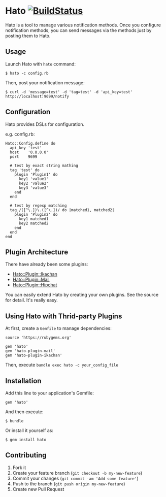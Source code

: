 # Hato [![BuildStatus](https://secure.travis-ci.org/kentaro/hato.png)](http://travis-ci.org/kentaro/hato)

Hato is a tool to manage various notification methods. Once you configure notification methods, you can send messages via the methods just by posting them to Hato.

## Usage

Launch Hato with `hato` command:

```
$ hato -c config.rb
```

Then, post your notification message:

```
$ curl -d 'message=test' -d 'tag=test' -d 'api_key=test' http://localhost:9699/notify
```

## Configuration

Hato provides DSLs for configuration.

e.g. config.rb:

```
Hato::Config.define do
  api_key 'test'
  host    '0.0.0.0'
  port    9699

  # test by exact string mathing
  tag 'test' do
    plugin 'Plugin1' do
      key1 'value1'
      key2 'value2'
      key3 'value3'
    end
  end

  # test by regexp matching
  tag /([^\.])\.([^\.])/ do |matched1, matched2|
    plugin 'Plugin2' do
      key1 matched1
      key2 matched2
    end
  end
end
```

## Plugin Architecture

There have already been some plugins:

  * [Hato::Plugin::Ikachan](https://github.com/kentaro/hato-plugin-ikachan)
  * [Hato::Plugin::Mail](https://github.com/kentaro/hato-plugin-mail)
  * [Hato::Plugin::Hipchat](https://github.com/banyan/hato-plugin-hipchat)

You can easily extend Hato by creating your own plugins. See the source for detail. It's really easy.

## Using Hato with Thrid-party Plugins

At first, create a `Gemfile` to manage dependencies:

```
source 'https://rubygems.org'

gem 'hato'
gem 'hato-plugin-mail'
gem 'hato-plugin-ikachan'
```

Then, execute `bundle exec hato -c your_config_file`

## Installation

Add this line to your application's Gemfile:

    gem 'hato'

And then execute:

    $ bundle

Or install it yourself as:

    $ gem install hato

## Contributing

1. Fork it
2. Create your feature branch (`git checkout -b my-new-feature`)
3. Commit your changes (`git commit -am 'Add some feature'`)
4. Push to the branch (`git push origin my-new-feature`)
5. Create new Pull Request

